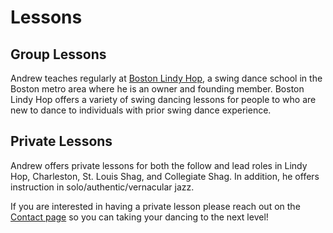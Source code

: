 # Lessons

## Group Lessons

Andrew teaches regularly at [Boston Lindy Hop](https://bostonlindyhop.com), a swing dance school in the Boston metro area where he is an owner and founding member. Boston Lindy Hop offers a variety of swing dancing lessons for people to who are new to dance to individuals with prior swing dance experience.

## Private Lessons

Andrew offers private lessons for both the follow and lead roles in Lindy Hop, Charleston, St. Louis Shag, and Collegiate Shag. In addition, he offers instruction in solo/authentic/vernacular jazz.

If you are interested in having a private lesson please reach out on the [Contact page](https://www.andrewselzer.com/contact.html) so you can taking your dancing to the next level!
